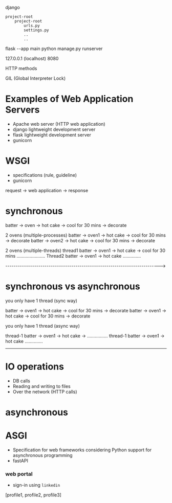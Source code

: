 django

    project-root
        project-root
            urls.py
            settings.py
            ..
            ..


flask --app main
python manage.py runserver

127.0.0.1 (localhost)
8080

HTTP methods 


GIL (Global Interpreter Lock)


# Examples of Web Application Servers
- Apache web server (HTTP web application)
- django lightweight development server
- flask lightweight development server
- gunicorn




# WSGI
- specifications (rule, guideline)
- gunicorn


request -> web application -> response

# synchronous

batter -> oven  -> hot cake -> cool for 30 mins -> decorate


2 ovens (multiple-processes)
batter -> oven1 -> hot cake -> cool for 30 mins -> decorate
batter -> oven2 -> hot cake -> cool for 30 mins -> decorate

2 ovens (multiple-threads)
thread1    batter -> oven1 -> hot cake -> cool for 30 mins ......................
Thread2                                  batter -> oven1 -> hot cake ..............



--------------------------------------------------------------------------->
# synchronous vs asynchronous

you only have 1 thread (sync way)

batter -> oven1 -> hot cake -> cool for 30 mins -> decorate
                                                            batter -> oven1 -> hot cake -> cool for 30 mins -> decorate


you only have 1 thread (async way)

thread-1      batter -> oven1 -> hot cake -> ................
thread-1                                    batter -> oven1 -> hot cake ..............







----------------------------------------------------------------------

# IO operations
- DB calls
- Reading and writing to files
- Over the network (HTTP calls)


# asynchronous



# ASGI
- Specification for web frameworks considering Python support 
for asynchronous programming
- fastAPI


### web portal
- sign-in using `linkedin`

[profile1, profile2, profile3]
